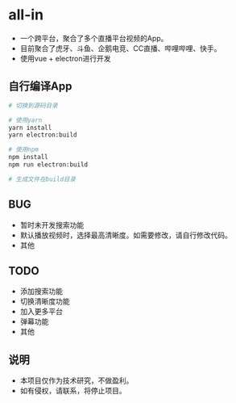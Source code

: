 # all-in
- 一个跨平台，聚合了多个直播平台视频的App。
- 目前聚合了虎牙、斗鱼、企鹅电竞、CC直播、哔哩哔哩、快手。
- 使用vue + electron进行开发

## 自行编译App

```sh
# 切换到源码目录

# 使用yarn
yarn install
yarn electron:build

# 使用npm
npm install
npm run electron:build

# 生成文件在build目录
```

## BUG

- 暂时未开发搜索功能
- 默认播放视频时，选择最高清晰度。如需要修改，请自行修改代码。
- 其他

## TODO

- 添加搜索功能
- 切换清晰度功能
- 加入更多平台
- 弹幕功能
- 其他

## 说明

- 本项目仅作为技术研究，不做盈利。
- 如有侵权，请联系，将停止项目。
